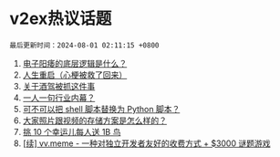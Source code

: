 # v2ex热议话题

`最后更新时间：2024-08-01 02:11:15 +0800`

1. [电子阳痿的底层逻辑是什么？](https://www.v2ex.com/t/1061356)
1. [人生重启（心梗被救了回来）](https://www.v2ex.com/t/1061532)
1. [关于酒驾被抓这件事](https://www.v2ex.com/t/1061385)
1. [一人一句行业内幕？](https://www.v2ex.com/t/1061403)
1. [可不可以把 shell 脚本替换为 Python 脚本？](https://www.v2ex.com/t/1061359)
1. [大家照片跟视频的存储方案是怎么样的？](https://www.v2ex.com/t/1061354)
1. [挑 10 个幸运儿每人送 1B 鸟](https://www.v2ex.com/t/1061457)
1. [[续] vv.meme - 一种对独立开发者友好的收费方式 + $3000 谜题游戏](https://www.v2ex.com/t/1061427)

